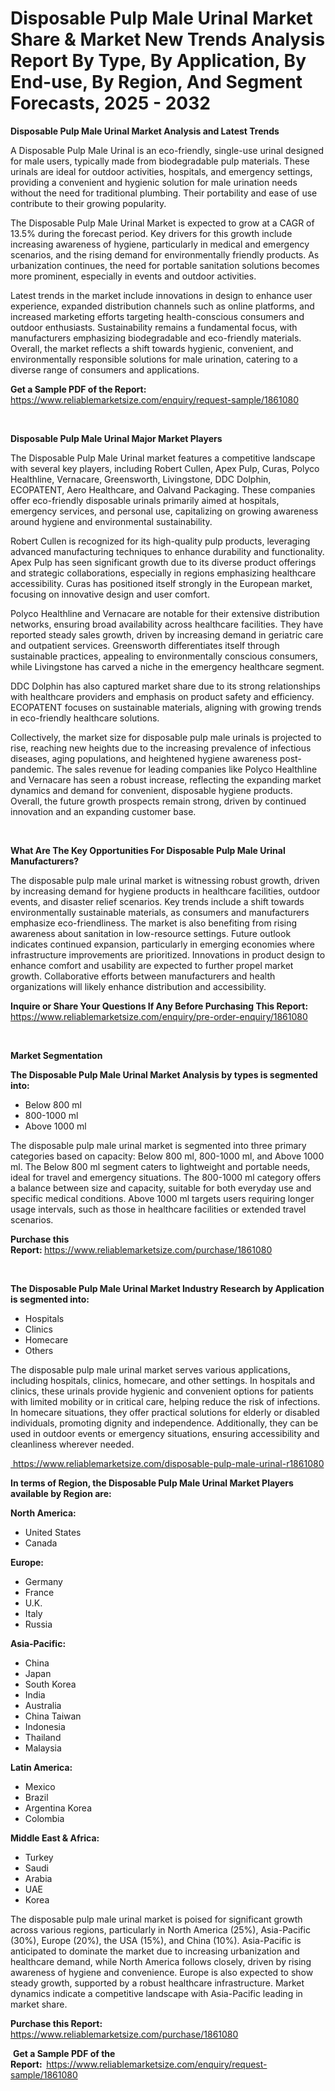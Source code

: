 <p><h1>Disposable Pulp Male Urinal Market Share & Market New Trends Analysis Report By Type, By Application, By End-use, By Region, And Segment Forecasts, 2025 - 2032</h1></p><p><strong>Disposable Pulp Male Urinal Market Analysis and Latest Trends</strong></p>
<p><p>A Disposable Pulp Male Urinal is an eco-friendly, single-use urinal designed for male users, typically made from biodegradable pulp materials. These urinals are ideal for outdoor activities, hospitals, and emergency settings, providing a convenient and hygienic solution for male urination needs without the need for traditional plumbing. Their portability and ease of use contribute to their growing popularity.</p><p>The Disposable Pulp Male Urinal Market is expected to grow at a CAGR of 13.5% during the forecast period. Key drivers for this growth include increasing awareness of hygiene, particularly in medical and emergency scenarios, and the rising demand for environmentally friendly products. As urbanization continues, the need for portable sanitation solutions becomes more prominent, especially in events and outdoor activities.</p><p>Latest trends in the market include innovations in design to enhance user experience, expanded distribution channels such as online platforms, and increased marketing efforts targeting health-conscious consumers and outdoor enthusiasts. Sustainability remains a fundamental focus, with manufacturers emphasizing biodegradable and eco-friendly materials. Overall, the market reflects a shift towards hygienic, convenient, and environmentally responsible solutions for male urination, catering to a diverse range of consumers and applications.</p></p>
<p><strong>Get a Sample PDF of the Report:&nbsp;</strong> <a href="https://www.reliablemarketsize.com/enquiry/request-sample/1861080?utm_campaign=2008&utm_medium=2&utm_source=Github&utm_content=ia&utm_term=14042025&utm_id=disposable-pulp-male-urinal">https://www.reliablemarketsize.com/enquiry/request-sample/1861080</a></p>
<p>&nbsp;</p>
<p><strong>Disposable Pulp Male Urinal Major Market Players</strong></p>
<p><p>The Disposable Pulp Male Urinal market features a competitive landscape with several key players, including Robert Cullen, Apex Pulp, Curas, Polyco Healthline, Vernacare, Greensworth, Livingstone, DDC Dolphin, ECOPATENT, Aero Healthcare, and Oalvand Packaging. These companies offer eco-friendly disposable urinals primarily aimed at hospitals, emergency services, and personal use, capitalizing on growing awareness around hygiene and environmental sustainability.</p><p>Robert Cullen is recognized for its high-quality pulp products, leveraging advanced manufacturing techniques to enhance durability and functionality. Apex Pulp has seen significant growth due to its diverse product offerings and strategic collaborations, especially in regions emphasizing healthcare accessibility. Curas has positioned itself strongly in the European market, focusing on innovative design and user comfort.</p><p>Polyco Healthline and Vernacare are notable for their extensive distribution networks, ensuring broad availability across healthcare facilities. They have reported steady sales growth, driven by increasing demand in geriatric care and outpatient services. Greensworth differentiates itself through sustainable practices, appealing to environmentally conscious consumers, while Livingstone has carved a niche in the emergency healthcare segment.</p><p>DDC Dolphin has also captured market share due to its strong relationships with healthcare providers and emphasis on product safety and efficiency. ECOPATENT focuses on sustainable materials, aligning with growing trends in eco-friendly healthcare solutions.</p><p>Collectively, the market size for disposable pulp male urinals is projected to rise, reaching new heights due to the increasing prevalence of infectious diseases, aging populations, and heightened hygiene awareness post-pandemic. The sales revenue for leading companies like Polyco Healthline and Vernacare has seen a robust increase, reflecting the expanding market dynamics and demand for convenient, disposable hygiene products. Overall, the future growth prospects remain strong, driven by continued innovation and an expanding customer base.</p></p>
<p>&nbsp;</p>
<p><strong>What Are The Key Opportunities For Disposable Pulp Male Urinal Manufacturers?</strong></p>
<p><p>The disposable pulp male urinal market is witnessing robust growth, driven by increasing demand for hygiene products in healthcare facilities, outdoor events, and disaster relief scenarios. Key trends include a shift towards environmentally sustainable materials, as consumers and manufacturers emphasize eco-friendliness. The market is also benefiting from rising awareness about sanitation in low-resource settings. Future outlook indicates continued expansion, particularly in emerging economies where infrastructure improvements are prioritized. Innovations in product design to enhance comfort and usability are expected to further propel market growth. Collaborative efforts between manufacturers and health organizations will likely enhance distribution and accessibility.</p></p>
<p><strong>Inquire or Share Your Questions If Any Before Purchasing This Report:</strong> <a href="https://www.reliablemarketsize.com/enquiry/pre-order-enquiry/1861080?utm_campaign=2008&utm_medium=2&utm_source=Github&utm_content=ia&utm_term=14042025&utm_id=disposable-pulp-male-urinal">https://www.reliablemarketsize.com/enquiry/pre-order-enquiry/1861080</a></p>
<p>&nbsp;</p>
<p><strong>Market Segmentation</strong></p>
<p><strong>The Disposable Pulp Male Urinal Market Analysis by types is segmented into:</strong></p>
<p><ul><li>Below 800 ml</li><li>800-1000 ml</li><li>Above 1000 ml</li></ul></p>
<p><p>The disposable pulp male urinal market is segmented into three primary categories based on capacity: Below 800 ml, 800-1000 ml, and Above 1000 ml. The Below 800 ml segment caters to lightweight and portable needs, ideal for travel and emergency situations. The 800-1000 ml category offers a balance between size and capacity, suitable for both everyday use and specific medical conditions. Above 1000 ml targets users requiring longer usage intervals, such as those in healthcare facilities or extended travel scenarios.</p></p>
<p><strong>Purchase this Report:&nbsp;</strong><a href="https://www.reliablemarketsize.com/purchase/1861080?utm_campaign=2008&utm_medium=2&utm_source=Github&utm_content=ia&utm_term=14042025&utm_id=disposable-pulp-male-urinal">https://www.reliablemarketsize.com/purchase/1861080</a></p>
<p>&nbsp;</p>
<p><strong>The Disposable Pulp Male Urinal Market Industry Research by Application is segmented into:</strong></p>
<p><ul><li>Hospitals</li><li>Clinics</li><li>Homecare</li><li>Others</li></ul></p>
<p><p>The disposable pulp male urinal market serves various applications, including hospitals, clinics, homecare, and other settings. In hospitals and clinics, these urinals provide hygienic and convenient options for patients with limited mobility or in critical care, helping reduce the risk of infections. In homecare situations, they offer practical solutions for elderly or disabled individuals, promoting dignity and independence. Additionally, they can be used in outdoor events or emergency situations, ensuring accessibility and cleanliness wherever needed.</p></p>
<p><a href="https://www.reliablemarketsize.com/disposable-pulp-male-urinal-r1861080?utm_campaign=2008&utm_medium=2&utm_source=Github&utm_content=ia&utm_term=14042025&utm_id=disposable-pulp-male-urinal">&nbsp;https://www.reliablemarketsize.com/disposable-pulp-male-urinal-r1861080</a></p>
<p><strong>In terms of Region, the Disposable Pulp Male Urinal Market Players available by Region are:</strong></p>
<p>
    <p> <strong> North America: </strong>
        <ul>
            <li>United States</li>
            <li>Canada</li>
        </ul>
        </p> 
    <p> <strong> Europe: </strong>
        <ul>
            <li>Germany</li>
            <li>France</li>
            <li>U.K.</li>
            <li>Italy</li>
            <li>Russia</li>
        </ul>
        </p> 
    <p> <strong> Asia-Pacific: </strong>
        <ul>
            <li>China</li>
            <li>Japan</li>
            <li>South Korea</li>
            <li>India</li>
            <li>Australia</li>
            <li>China Taiwan</li>
            <li>Indonesia</li>
            <li>Thailand</li>
            <li>Malaysia</li>
        </ul>
        </p> 
    <p> <strong> Latin America: </strong>
        <ul>
            <li>Mexico</li>
            <li>Brazil</li>
            <li>Argentina Korea</li>
            <li>Colombia</li>
        </ul>
        </p> 
    <p> <strong> Middle East & Africa: </strong>
        <ul>
            <li>Turkey</li>
            <li>Saudi</li>
            <li>Arabia</li>
            <li>UAE</li>
            <li>Korea</li>
        </ul>
    </p>
    </p>
<p><p>The disposable pulp male urinal market is poised for significant growth across various regions, particularly in North America (25%), Asia-Pacific (30%), Europe (20%), the USA (15%), and China (10%). Asia-Pacific is anticipated to dominate the market due to increasing urbanization and healthcare demand, while North America follows closely, driven by rising awareness of hygiene and convenience. Europe is also expected to show steady growth, supported by a robust healthcare infrastructure. Market dynamics indicate a competitive landscape with Asia-Pacific leading in market share.</p></p>
<p><strong>Purchase this Report: </strong><a href="https://www.reliablemarketsize.com/purchase/1861080?utm_campaign=2008&utm_medium=2&utm_source=Github&utm_content=ia&utm_term=14042025&utm_id=disposable-pulp-male-urinal">https://www.reliablemarketsize.com/purchase/1861080</a></p>
<p>&nbsp;<strong>Get a Sample PDF of the Report:&nbsp;&nbsp;</strong><a href="https://www.reliablemarketsize.com/enquiry/request-sample/1861080?utm_campaign=2008&utm_medium=2&utm_source=Github&utm_content=ia&utm_term=14042025&utm_id=disposable-pulp-male-urinal">https://www.reliablemarketsize.com/enquiry/request-sample/1861080</a></p>
<p><strong></strong></p>
<p><p></p><p></p><p></p></p>